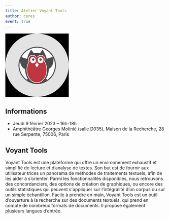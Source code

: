 ```yaml
---
title: Atelier Voyant Tools
author: ceres
event: true
---
```


![](voyanttools.png)

## Informations

- Jeudi 9 février 2023 – 16h-18h
- Amphithéâtre Georges Molinié (salle D035), Maison de la Recherche, 28 rue Serpente, 75006, Paris

## Voyant Tools

Voyant Tools est une plateforme qui offre un environnement exhaustif et simplifié de lecture et d’analyse de textes. Son but est de fournir aux utilisateur·trices un panorama de méthodes de traitements textuels, afin de les aider à s’orienter. Parmi les fonctionnalités disponibles, nous retrouvons des concordanciers, des options de création de graphiques, ou encore des outils statistiques qui peuvent s'appliquer sur l’intégralité d’un corpus ou sur un simple échantillon. Facile à prendre en main, Voyant Tools est un outil d’ouverture à la recherche sur des documents textuels, qui prend en compte de nombreux formats de documents. Il propose également plusieurs langues d’entrée.
